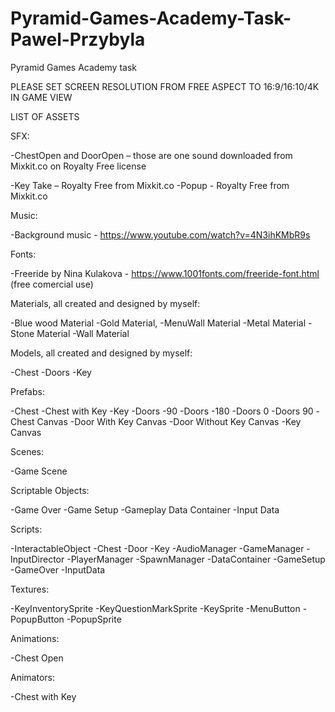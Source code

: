 # Pyramid-Games-Academy-Task-Pawel-Przybyla
 Pyramid Games Academy task
 
PLEASE SET SCREEN RESOLUTION FROM FREE ASPECT TO 16:9/16:10/4K IN GAME VIEW
 
LIST OF ASSETS
 
SFX:

-ChestOpen and DoorOpen – those are one sound downloaded from Mixkit.co on Royalty Free license 

-Key Take – Royalty Free from Mixkit.co
-Popup - Royalty Free from Mixkit.co

Music:

-Background music - https://www.youtube.com/watch?v=4N3ihKMbR9s

Fonts:

-Freeride by Nina Kulakova - https://www.1001fonts.com/freeride-font.html (free comercial use)

Materials, all created and designed by myself:

-Blue wood Material
-Gold Material, 
-MenuWall Material
-Metal Material
-Stone Material
-Wall Material

Models, all created and designed by myself:

-Chest
-Doors
-Key

Prefabs:

-Chest
-Chest with Key
-Key
-Doors -90
-Doors -180
-Doors 0
-Doors 90
-Chest Canvas
-Door With Key Canvas
-Door Without Key Canvas
-Key Canvas

Scenes:

-Game Scene

Scriptable Objects:

-Game Over
-Game Setup
-Gameplay Data Container
-Input Data

Scripts:

-InteractableObject
-Chest
-Door
-Key
-AudioManager
-GameManager
-InputDirector
-PlayerManager
-SpawnManager
-DataContainer
-GameSetup
-GameOver
-InputData

Textures:

-KeyInventorySprite
-KeyQuestionMarkSprite
-KeySprite
-MenuButton
-PopupButton
-PopupSprite

Animations:

-Chest Open

Animators:

-Chest with Key

